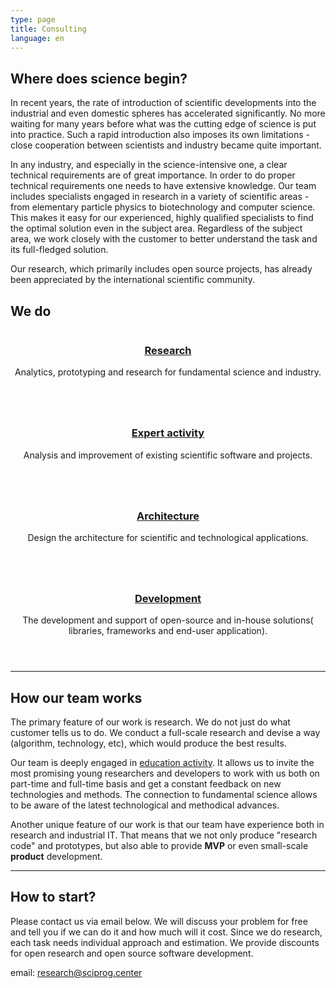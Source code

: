 ```yaml
---
type: page
title: Consulting
language: en
---
```


## Where does science begin?

In recent years, the rate of introduction of scientific developments into the industrial and even domestic spheres has accelerated significantly. No more waiting for many years before what was the cutting edge of science is put into practice. Such a rapid introduction also imposes its own limitations - close cooperation between scientists and industry became quite important.

In any industry, and especially in the science-intensive one, a clear technical requirements are of great importance. In order to do proper technical requirements one needs to have extensive knowledge. Our team includes specialists engaged in research in a variety of scientific areas - from elementary particle physics to biotechnology and computer science. This makes it easy for our experienced, highly qualified specialists to find the optimal solution even in the subject area. Regardless of the subject area, we work closely with the customer to better understand the task and its full-fledged solution.

Our research, which primarily includes open source projects, has already been appreciated by the international scientific community.

## We do

<section id="one" class="tiles">
    <article>
        <span class="image">
            <img src="images/pic03.jpg" alt="" />
        </span>
        <header class="major">
            <h3><a href="consulting/research"  class="link">Research</a></h3>
            <p>Analytics, prototyping and research for fundamental science and industry.</p>
        </header>
    </article>
    <article>
        <span class="image">
            <img src="images/pic04.jpg" alt="" />
        </span>
        <header class="major">
            <h3><a href="consulting/expert"  class="link">Expert activity</a></h3>
            <p>Analysis and improvement of existing scientific software and projects.</p>
        </header>
    </article>
    <article>
        <span class="image">
            <img src="images/pic05.jpg" alt="" />
        </span>
        <header class="major">
            <h3><a href="consulting/architecture"  class="link">Architecture</a></h3>
            <p>Design the architecture for scientific and technological applications.</p>
        </header>
    </article>
    <article>
        <span class="image">
            <img src="images/pic06.jpg" alt="" />
        </span>
        <header class="major">
            <h3><a href="consulting/development"  class="link">Development</a></h3>
            <p>The development and support of open-source and in-house solutions( libraries, frameworks and end-user application).</p>
        </header>
    </article>
</section>

<hr>

## How our team works

The primary feature of our work is research. We do not just do what customer tells us to do. We conduct a full-scale research and devise a way (algorithm, technology, etc), which would produce the best results.

Our team is deeply engaged in [education activity](/magprog). It allows us to invite the most promising young researchers and developers to work with us both on part-time and full-time basis and get a constant feedback on new technologies and methods. The connection to fundamental science allows to be aware of the latest technological and methodical advances.

Another unique feature of our work is that our team have experience both in research and industrial IT. That means that we not only produce "research code" and prototypes, but also able to provide **MVP** or even small-scale **product** development.

<hr>


## How to start?

Please contact us via email below. We will discuss your problem for free and tell you if we can do it and how much will it cost. Since we do research, each task needs individual approach and estimation. We provide discounts for open research and open source software development.

email: <a href="mailto:&#114;&#101;&#115;&#101;&#097;&#114;&#099;&#104;&#064;&#115;&#099;&#105;&#112;&#114;&#111;&#103;&#046;&#099;&#101;&#110;&#116;&#101;&#114;">&#114;&#101;&#115;&#101;&#097;&#114;&#099;&#104;&#064;&#115;&#099;&#105;&#112;&#114;&#111;&#103;&#046;&#099;&#101;&#110;&#116;&#101;&#114;</a>